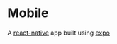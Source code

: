 # Mobile

A [react-native](https://reactnative.dev/) app built using [expo](https://docs.expo.dev/)
